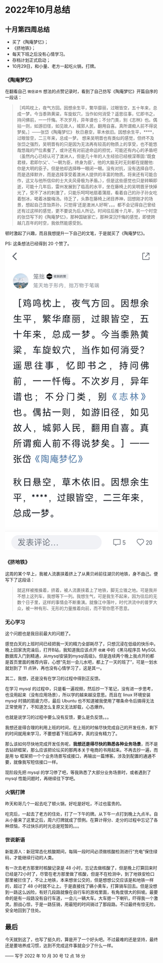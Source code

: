 # 2022年10月总结

## 十月第四周总结

- 买了《陶庵梦忆》；
- 《挤地铁》；
- 每天下班之后没有心情学习。
- 存档计划正式启动；
- 10月29日，和小量、老方一起吃火锅，打牌。

### 《陶庵梦忆》
在翻看自己 `微信读书` 想法的点赞记录时，看到了自己仿写《陶庵梦忆》开篇自序的一段话：
> ［鸡鸣枕上，夜气方回。因想余生平，繁华靡丽，过眼皆空，五十年来，总成一梦。今当黍熟黄粱，车旋蚁穴，当作如何消受？遥思往事，忆即书之，持问佛前，一一忏悔。不次岁月，异年谱也；不分门类，别《志林》也。偶拈一则，如游旧径，如见故人，城郭人民，翻用自喜。真所谓痴人前不得说梦矣。］——张岱《陶庵梦忆》
秋日悬空，草木依旧。因想余生平，****，过眼皆空，二三年来，总成一梦。
想来吴明晋也有类似的感觉，但终不及张岱之强烈，吴明晋有的只是因为无法再有较高的物质上的享受，也不能悠哉悠哉的尸位素餐了，或许还有对前途命运的担忧，可能还有内心的矛盾吧（虽然内心已经认可了澳洲人，但是几十年的人生经验已经根深蒂固:'既食君禄，君即尔父'、'一朝为臣，终身为臣'。他的大脑无时无刻都在提醒他:你是大明的臣子。但是他却选择睁一眼闭一眼。没有对抗，没有选择自尽，而是选择默许，而是选择享受着澳洲人提供的丰富的物质。将来还有可能合作，这又与他所信仰的士大夫风骨极为矛盾。），但是这些感觉也只是转瞬即逝，可能十几年后，雷州发展到了临高的水平，坐在藤椅上的吴明晋牙快掉光了，受不了冰的刺激了，只能乐呵呵地扇着蒲扇，看着自己的孙子孙女吃着刨冰，喝着冰酸梅汤。待乏了，头靠在藤椅上闭目养神，回想刚才的场景，想起自己含饴弄孙，只觉得'还是澳洲人好啊'。。。都不会记得自己曾经还有过这样的感觉，更不要说为后人所记。时间往后推十几年，另一个时空的张岱写下的《陶庵梦忆》，那种国破家亡，那种深沉忏悔的感觉，即使跨越几百年的时空，我依然能感受到。

顿时激起了兴趣，而且我想提升一下自己的文笔，于是就买了《陶庵梦忆》。

PS: 这条想法已经得到 20 个赞了。
![](./../imgs/20likes.jpg)

### 《挤地铁》
这周的某个早上，我被人流裹挟着挤上了从黄贝岭前往湖贝的地铁，身不由己。便写下了这段话：
> 就这样被推搡着，挤着，被人流裹挟着上了地铁，脚无立锥之地。可是我并不想上这列车，我想等下一列。我想生气，可是我生不起来，因为往后的无数个日子里，这样的事情会不断重演。就像江中落叶，时代洪流中的普罗大众，被一种有形、无形的力量推着向前，而不管你愿不愿意。

### 无心学习
这个问题也是我目前最大的问题了。

感觉白天的上班时间已经把我一天的精力全部耗尽了，只想沉浸在低级的快乐中。晚上回家洗完澡后，打开B站，我知道我应该点开 `收藏` 中的《黑马程序员 MySQL数据库入门到精通，从mysql安装到mysql高级》。但是连续两个晚上我点开的都是首页里面的推荐内容，心想“先划一会儿水吧，都上了一天的班了”，可是一划水就划到了 11 点钟，再也没有心情学习了，这是其一。

其二，我想，还是没有在学习的过程中得到正反馈。

在学习 mysql 的过程中，只是看一遍视频，然后抄一下笔记，没有进一步思考，也没用起来（没有应用场景），所以学的越来越没意思。而且在 linux 环境安装 mysql 时搞的筋疲力尽，最后 Ubuntu 也不知道被我使用了哪条命令后搞得无法正常使用了，不知道怎么复原又无法卸载，心态爆炸。

也就是说学习的过程中要么没有反馈，要么是负反馈。。。

我想还是得合理的利用上班的时间，在上班的时候尽快完成自己的开发任务，剩下的时间就用来学习，不要想着下班后再学，真的没有精力了。

那么该如何尽快地完成开发任务呢，**我想还是得尽快的熟悉各种业务场景**，而不是去钻研框架，那么应该把论坛买的那两本关于电商的书用起来。不再去抄一遍，而是用 tp 框架把一个个业务场景写成接口，再输出一篇博客。涉及到配置的通通不要，就像我写短信接口一样。

现阶段先把 mysql 的学习停了吧，等我熟悉了大部分业务场景时，或者遇到了 mysql 性能问题时，再继续往下学吧。

### 火锅打牌
昨天和哥几个一起去吃了顿火锅，好吃是好吃，不过也蛮贵的。

吃完后，一起去了老方的住处，打了一下午的牌。从下午一点打到晚上九点半。自从小量来了这里之后，周六打牌就成了惯例。在算计得分、走分的过程中忘记了各种烦恼，不过快乐的时光总是短暂的。。。

### 世说新语

新能源人：新冠常态化核酸期间，每隔一段时间必须做核酸检测进行“充电”保住绿码，才能继续行动的人类。

有一次去老方那里时核酸记录是 48 小时，忘记去做核酸了，但是晚上打算回来时已经是72小时了，尽管在老方那里做了核酸，但是不在检测中，到了地铁安检口那里被拦住了，不让上地铁，本来想坐公交的，但是想想公交应该是和地铁一样的，超过了 48 小时就不让上。于是直接找了辆小黄车，打算骑车回去。但是没想到一路这么凶险，有好几段路就像在自行车的游戏里面，有角度很大的斜坡。最要命的是有一段路没有自行车道，一会儿一辆大车。大车摁一下喇叭，吓得我一个激灵。胆战心惊，于是一路狂骑，用最短的时间骑过了那段路。不过最终有惊无险，安全地回到了住处。

## 最后
今天就到这了，也写了挺久的，算是开了一个好头吧。不过最难的还是坚持，最终还是要培养成习惯，达到不完成这件事就会少了什么一样。

—— 写于 2022 年 10 月 30 号 12 点 18 分